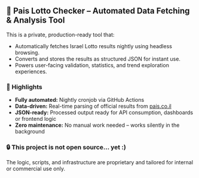 ## 🧠 Pais Lotto Checker – Automated Data Fetching & Analysis Tool

This is a private, production-ready tool that:

* Automatically fetches Israel Lotto results nightly using headless browsing.
* Converts and stores the results as structured JSON for instant use.
* Powers user-facing validation, statistics, and trend exploration experiences.

### 🎯 Highlights

* **Fully automated:** Nightly cronjob via GitHub Actions
* **Data-driven:** Real-time parsing of official results from [pais.co.il](https://www.pais.co.il)
* **JSON-ready:** Processed output ready for API consumption, dashboards or frontend logic
* **Zero maintenance:** No manual work needed – works silently in the background

### 🔒 This project is not open source... yet :)

The logic, scripts, and infrastructure are proprietary and tailored for internal or commercial use only.
